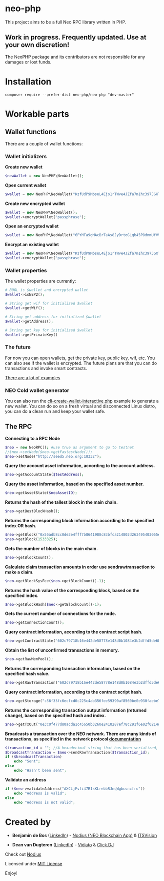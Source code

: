 # neo-php
This project aims to be a full Neo RPC library written in PHP.

## Work in progress. Frequently updated. Use at your own discretion!

The NeoPHP package and its contributors are not responsible for any damages or lost funds.

# Installation
```
composer require --prefer-dist neo-php/neo-php "dev-master"
```

# Workable parts

## Wallet functions
There are a couple of wallet functions:

### Wallet initializers

**Create new wallet**
```php
$newWallet = new NeoPHP\NeoWallet();
```

**Open current wallet**
```php
$wallet = new NeoPHP\NeoWallet("KzfUdP9MbsuL4Ejo1rTWve4JZfa7m1hc397JGXTHhNqJDAqMxZYu");
```

**Create new encrypted wallet**
```php
$wallet = new NeoPHP\NeoWallet();
$wallet->encryptWallet("passphrase");
```

**Open an encrypted wallet**
```php
$wallet = new NeoPHP\NeoWallet("6PYMFa9gMAcBrTaAs8JyDrtoGLqb45P8dnmUfVVNcfLd9xKUdffSNfKWKp","passphrase");
```

**Encrypt an existing wallet**
```php
$wallet = new NeoPHP\NeoWallet("KzfUdP9MbsuL4Ejo1rTWve4JZfa7m1hc397JGXTHhNqJDAqMxZYu");
$wallet->encryptWallet("passphrase");
```

### Wallet properties
The wallet properties are currently:

```php
# BOOL is $wallet and encrypted wallet
$wallet->isNEP2();

# String get wif for initialized $wallet
$wallet->getWif();

# String get address for initialized $wallet
$wallet->getAddress();

# String get key for initialized $wallet
$wallet->getPrivateKey()
```

### The future
For now you can open wallets, get the private key, public key, wif, etc. You can also see if the wallet is encrypted. The future plans are that you can do transactions and invoke smart contracts.

[There are a lot of examples](https://github.com/ITSVision/neo-php/tree/master/examples/)

### NEO Cold wallet generator
You can also run the [cli-create-wallet-interactive.php](https://github.com/ITSVision/neo-php/blob/master/examples/cli-create-wallet-interactive.php) example to generate a new wallet. You can do so on a fresh virtual and disconnected Linux distro, you can do a clean run and keep your wallet safe.

## The RPC

**Connecting to a RPC Node**
```php
$neo = new NeoRPC(); #use true as argument to go to testnet
//$neo->setNode($neo->getFastestNode());
$neo->setNode("http://seed5.neo.org:10332");
```

**Query the account asset information, according to the account address.**

```php
$neo->getAccountState($testAddress);
```

**Query the asset information, based on the specified asset number.**

```php
$neo->getAssetState($neoAssetID);
```

**Returns the hash of the tallest block in the main chain.**

```php
$neo->getBestBlockHash();
```

**Returns the corresponding block information according to the specified index OR hash.**
```php
$neo->getBlock("0x56adb8cc0de3e4fff7b8641988c83bfca214802d263495403055efdd437234c4");
$neo->getBlock(1533325);
```

**Gets the number of blocks in the main chain.**

```php
$neo->getBlockCount();
```

**Calculate claim transaction amounts in order use sendrawtransaction to make a claim.**

```php
$neo->getBlockSysFee($neo->getBlockCount()-1);
```

**Returns the hash value of the corresponding block, based on the specified index.**

```php
$neo->getBlockHash($neo->getBlockCount()-1);
```

**Gets the current number of connections for the node.**

```php
$neo->getConnectionCount();
```

**Query contract information, according to the contract script hash.**

```php
$neo->getContractState("602c79718b16e442de58778e148d0b1084e3b2dffd5de6b7b16cee7969282de7");
```

**Obtain the list of unconfirmed transactions in memory.**

```php
$neo->getRawMemPool();
```

**Returns the corresponding transaction information, based on the specified hash value.**

```php
$neo->getRawTransaction("602c79718b16e442de58778e148d0b1084e3b2dffd5de6b7b16cee7969282de7",true);
```

**Query contract information, according to the contract script hash.**

```php
$neo->getStorage("c56f33fc6ecfcd0c225c4ab356fee59390af8560be0e930faebe74a6daff7c9b");
```

**Returns the corresponding transaction output information (returned change), based on the specified hash and index.**

```php
$neo->getTxOut("0e3c0f477d80acda1c45650b3260e2410287ef78c291f6e02f0214daca2bd2cf",0);
```

**Broadcasts a transaction over the NEO network. There are many kinds of transactions, as specified in the network protocol [documentation](http://docs.neo.org/en-us/node/network-protocol.html)**
```php
$transaction_id = ""; //A hexadecimal string that has been serialized, after the signed transaction in the program.
$broadcastTransaction = $neo->sendRawTransaction($transaction_id);
if ($broadcastTransaction)
	echo "Sent";
else
	echo "Hasn't been sent";
```

**Validate an address**
```php
if ($neo->validateAddress("AXCLjFvfi47R1sKLrebbRJnqWgbcsncfro"))
	echo "Address is valid";
else
	echo "Address is not valid";
```

# Created by
* **Benjamin de Bos** ([LinkedIn](https://www.linkedin.com/in/benjamindebos/)) - [Nodius (NEO Blockchain App)](https://github.com/ITSVision/Nodius) & [ITSVision](https://github.com/ITSVision)

* **Dean van Dugteren** ([LinkedIn](https://www.linkedin.com/in/deanpress/)) - [Vidiato](https://vidiato.com) & [Click.DJ](https://click.dj)

Check out [Nodius](https://github.com/ITSVision/Nodius)

Licensed under [MIT License](License)

Enjoy!
